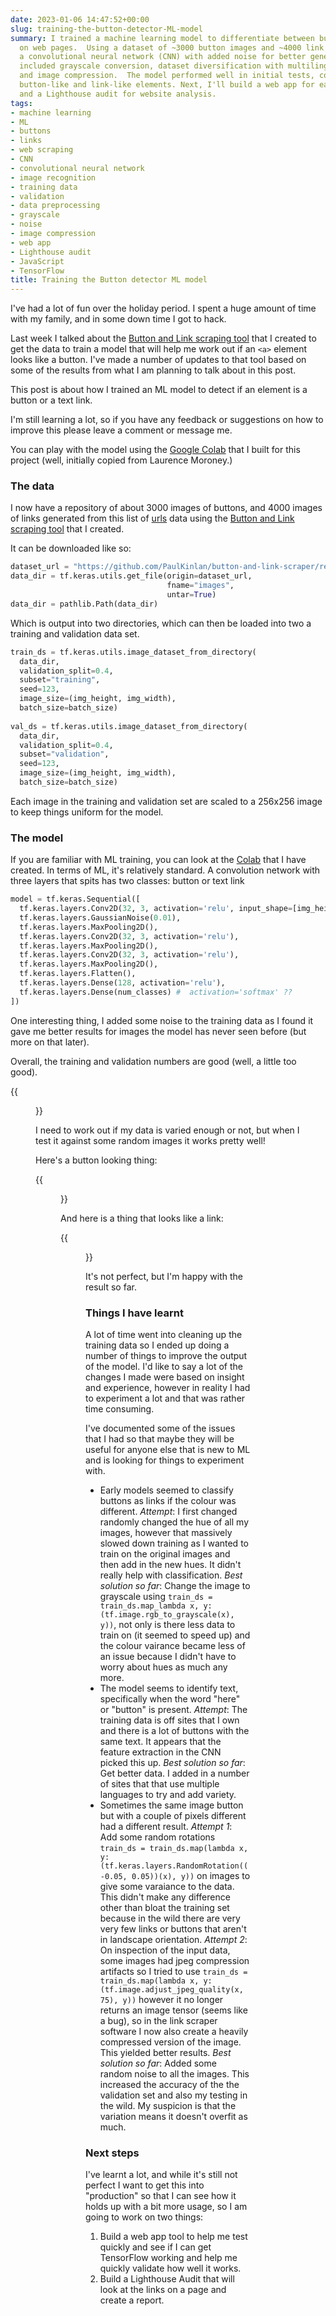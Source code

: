 ```yaml
---
date: 2023-01-06 14:47:52+00:00
slug: training-the-button-detector-ML-model
summary: I trained a machine learning model to differentiate between buttons and links
  on web pages.  Using a dataset of ~3000 button images and ~4000 link images, I trained
  a convolutional neural network (CNN) with added noise for better generalization.  Preprocessing
  included grayscale conversion, dataset diversification with multilingual sites,
  and image compression.  The model performed well in initial tests, correctly classifying
  button-like and link-like elements. Next, I'll build a web app for easier testing
  and a Lighthouse audit for website analysis.
tags:
- machine learning
- ML
- buttons
- links
- web scraping
- CNN
- convolutional neural network
- image recognition
- training data
- validation
- data preprocessing
- grayscale
- noise
- image compression
- web app
- Lighthouse audit
- JavaScript
- TensorFlow
title: Training the Button detector ML model
---
```


I've had a lot of fun over the holiday period. I spent a huge amount of time with my family, and in some down time I got to hack.

Last week I talked about the [Button and Link scraping tool](https://paul.kinlan.me/button-and-link-scraping-for-ml-training/) that I created to get the data to train a model that will help me work out if an `<a>` element looks like a button. I've made a number of updates to that tool based on some of the results from what I am planning to talk about in this post.

This post is about how I trained an ML model to detect if an element is a button or a text link.

I'm still learning a lot, so if you have any feedback or suggestions on how to improve this please leave a comment or message me.

You can play with the model using the [Google Colab](https://colab.research.google.com/drive/1njX4Sd-6rfM594ACFx9mS3DHJrGfGdr4#scrollTo=eUC1hx6vezgI) that I built for this project (well, initially copied from Laurence Moroney.)

### The data

I now have a repository of about 3000 images of buttons, and 4000 images of links generated from this list of [urls](https://github.com/PaulKinlan/button-and-link-scraper/blob/main/urls.txt) data using the [Button and Link scraping tool](https://paul.kinlan.me/button-and-link-scraping-for-ml-training/) that I created.  

It can be downloaded like so:

```python
dataset_url = "https://github.com/PaulKinlan/button-and-link-scraper/releases/download/latest/images.tgz"
data_dir = tf.keras.utils.get_file(origin=dataset_url,
                                   fname="images",
                                   untar=True)
data_dir = pathlib.Path(data_dir)
```

Which is output into two directories, which can then be loaded into two a training and validation data set.

```python
train_ds = tf.keras.utils.image_dataset_from_directory(
  data_dir,
  validation_split=0.4,
  subset="training",
  seed=123,
  image_size=(img_height, img_width),
  batch_size=batch_size)
  
val_ds = tf.keras.utils.image_dataset_from_directory(
  data_dir,
  validation_split=0.4,
  subset="validation",
  seed=123,
  image_size=(img_height, img_width),
  batch_size=batch_size)
```

Each image in the training and validation set are scaled to a 256x256 image to keep things uniform for the model.

### The model

If you are familiar with ML training, you can look at the [Colab](https://colab.research.google.com/drive/1njX4Sd-6rfM594ACFx9mS3DHJrGfGdr4#scrollTo=eUC1hx6vezgI) that I have created. In terms of ML, it's relatively standard. A convolution network with three layers that spits has two classes: button or text link

```python
model = tf.keras.Sequential([
  tf.keras.layers.Conv2D(32, 3, activation='relu', input_shape=[img_height, img_width, 1]),
  tf.keras.layers.GaussianNoise(0.01),
  tf.keras.layers.MaxPooling2D(),
  tf.keras.layers.Conv2D(32, 3, activation='relu'),
  tf.keras.layers.MaxPooling2D(),
  tf.keras.layers.Conv2D(32, 3, activation='relu'),
  tf.keras.layers.MaxPooling2D(),
  tf.keras.layers.Flatten(),
  tf.keras.layers.Dense(128, activation='relu'),
  tf.keras.layers.Dense(num_classes) #  activation='softmax' ??
])
```

One interesting thing, I added some noise to the training data as I found it gave me better results for images the model has never seen before (but more on that later).

Overall, the training and validation numbers are good (well, a little too good).

{{<figure alt="Graphs of the accuracy and loss of the training and validation sets"  src="/images/2023-01-11-screenshot-2023-01-11-at-23-18-07.png">}}

I need to work out if my data is varied enough or not, but when I test it against some random images it works pretty well!

Here's a button looking thing:

{{<figure alt="The output of the ML model showing the image of something that looks like a button being detected as a button" src="/images/2023-01-12-screenshot-2023-01-12-at-09-59-11.png">}}

And here is a thing that looks like a link:

{{<figure alt="The output of the ML model showing the image of something that looks like a link being detected as a link" src="/images/2023-01-12-screenshot-2023-01-12-at-10-05-26.png">}}

It's not perfect, but I'm happy with the result so far.

### Things I have learnt

A lot of time went into cleaning up the training data so I ended up doing a number of things to improve the output of the model. I'd like to say a lot of the changes I made were based on insight and experience, however in reality I had to experiment a lot and that was rather time consuming.

I've documented some of the issues that I had so that maybe they will be useful for anyone else that is new to ML and is looking for things to experiment with.

* Early models seemed to classify buttons as links if the colour was different.
  _Attempt_: I first changed randomly changed the hue of all my images, however that massively slowed down training as I wanted to train on the original images and then add in the new hues. It didn't really help with classification.
  _Best solution so far_: Change the image to grayscale using `train_ds = train_ds.map_lambda x, y: (tf.image.rgb_to_grayscale(x), y))`, not only is there less data to train on (it seemed to speed up) and the colour vairance became less of an issue because I didn't have to worry about hues as much any more.
* The model seems to identify text, specifically when the word "here" or "button" is present.
  _Attempt_: The training data is off sites that I own and there is a lot of buttons with the same text. It appears that the feature extraction in the CNN picked this up.
  _Best solution so far_: Get better data. I added in a number of sites that that use multiple languages to try and add variety.
* Sometimes the same image button but with a couple of pixels different had a different result.
  _Attempt 1_: Add some random rotations `train_ds = train_ds.map(lambda x, y: (tf.keras.layers.RandomRotation((-0.05, 0.05))(x), y))` on images to give some varaiance to the data. This didn't make any difference other than bloat the training set because in the wild there are very very few links or buttons that aren't in landscape orientation.
  _Attempt 2_: On inspection of the input data, some images had jpeg compression artifacts so I tried to use `train_ds = train_ds.map(lambda x, y: (tf.image.adjust_jpeg_quality(x, 75), y))` however it no longer returns an image tensor (seems like a bug), so in the link scraper software I now also create a heavily compressed version of the image. This yielded better results.
  _Best solution so far_: Added some random noise to all the images. This increased the accuracy of the the validation set and also my testing in the wild. My suspicion is that the variation means it doesn't overfit as much.

### Next steps

I've learnt a lot, and while it's still not perfect I want to get this into "production" so that I can see how it holds up with a bit more usage, so I am going to work on two things:

1. Build a web app tool to help me test quickly and see if I can get TensorFlow working and help me quickly validate how well it works.
2. Build a Lighthouse Audit that will look at the links on a page and create a report.